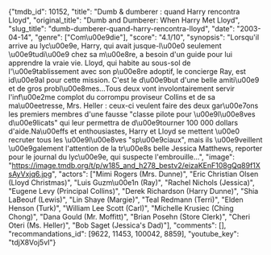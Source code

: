 {"tmdb_id": 10152, "title": "Dumb & dumberer : quand Harry rencontra Lloyd", "original_title": "Dumb and Dumberer: When Harry Met Lloyd", "slug_title": "dumb-dumberer-quand-harry-rencontra-lloyd", "date": "2003-04-14", "genre": ["Com\u00e9die"], "score": "4.1/10", "synopsis": "Lorsqu'il arrive au lyc\u00e9e, Harry, qui avait jusque-l\u00e0 seulement \u00e9tudi\u00e9 chez sa m\u00e8re, a besoin d'un guide pour lui apprendre la vraie vie. Lloyd, qui habite au sous-sol de l'\u00e9tablissement avec son p\u00e8re adoptif, le concierge Ray, est id\u00e9al pour cette mission. C'est le d\u00e9but d'une belle amiti\u00e9 et de gros probl\u00e8mes...Tous deux vont involontairement servir l'inf\u00e2me complot du corrompu proviseur Collins et de sa ma\u00eetresse, Mrs. Heller : ceux-ci veulent faire des deux gar\u00e7ons les premiers membres d'une fausse \"classe pilote pour \u00e9l\u00e8ves d\u00e9licats\" qui leur permettra de d\u00e9tourner 100 000 dollars d'aide.Na\u00effs et enthousiastes, Harry et Lloyd se mettent \u00e0 recruter tous les \u00e9l\u00e8ves \"sp\u00e9ciaux\", mais ils \u00e9veillent \u00e9galement l'attention de la tr\u00e8s belle Jessica Matthews, reporter pour le journal du lyc\u00e9e, qui suspecte l'embrouille...", "image": "https://image.tmdb.org/t/p/w185_and_h278_bestv2/eizaKEnF108gQq89f1XsAyVxjq6.jpg", "actors": ["Mimi Rogers (Mrs. Dunne)", "Eric Christian Olsen (Lloyd Christmas)", "Luis Guzm\u00e1n (Ray)", "Rachel Nichols (Jessica)", "Eugene Levy (Principal Collins)", "Derek Richardson (Harry Dunne)", "Shia LaBeouf (Lewis)", "Lin Shaye (Margie)", "Teal Redmann (Terri)", "Elden Henson (Turk)", "William Lee Scott (Carl)", "Michelle Krusiec (Ching Chong)", "Dana Gould (Mr. Moffitt)", "Brian Posehn (Store Clerk)", "Cheri Oteri (Ms. Heller)", "Bob Saget (Jessica's Dad)"], "comments": [], "recommandations_id": [9622, 11453, 100042, 8859], "youtube_key": "tdjX8Voj5vI"}